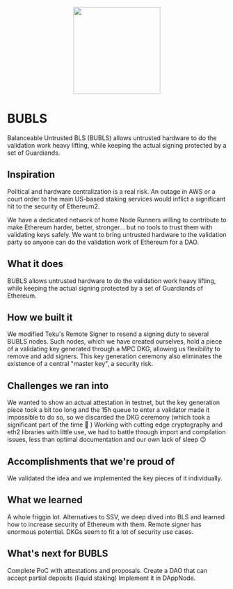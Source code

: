 <p align="center">
<img src="https://raw.githubusercontent.com/xyzmap/bubls/main/img/bubls.jpg" width="200">
</p>

# BUBLS

Balanceable Untrusted BLS (BUBLS) allows untrusted hardware to do the validation work heavy lifting, while keeping the actual signing protected by a set of Guardiands.

## Inspiration
Political and hardware centralization is a real risk. An outage in AWS or a court order to the main US-based staking services would inflict a significant hit to the security of Ethereum2.

We have a dedicated network of home Node Runners willing to contribute to make Ethereum harder, better, stronger... but no tools to trust them with validating keys safely. We want to bring untrusted hardware to the validation party so anyone can do the validation work of Ethereum for a DAO.

## What it does
BUBLS allows untrusted hardware to do the validation work heavy lifting, while keeping the actual signing protected by a set of Guardiands of Ethereum. 

## How we built it
We modified Teku's Remote Signer to resend a signing duty to several BUBLS nodes. 
Such nodes, which we have created ourselves, hold a piece of a validating key generated through a MPC DKG, allowing us flexibility to remove and add signers. This key generation ceremony also eliminates the existence of a central "master key", a security risk.

## Challenges we ran into
We wanted to show an actual attestation in testnet, but the key generation piece took a bit too long and the 15h queue to enter a validator made it impossible to do so, so we discarded the DKG ceremony (which took a significant part of the time 🙁 )
Working with cutting edge cryptography and eth2 libraries with little use, we had to battle through import and compilation issues, less than optimal documentation and our own lack of sleep 😉

## Accomplishments that we're proud of
We validated the idea and we implemented the key pieces of it individually. 

## What we learned
A whole friggin lot. Alternatives to SSV, we deep dived into BLS and learned how to increase security of Ethereum with them. 
Remote signer has enormous potential.
DKGs seem to fit a lot of security use cases. 

## What's next for BUBLS
Complete PoC with attestations and proposals.
Create a DAO that can accept partial deposits (liquid staking)
Implement it in DAppNode.
